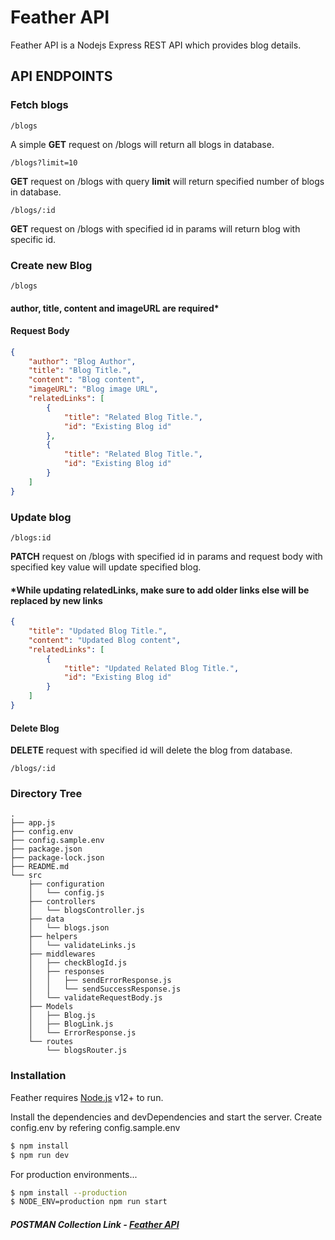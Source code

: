 # Feather API

Feather API is a Nodejs Express REST API which provides blog details.

## API ENDPOINTS

### Fetch blogs

```
/blogs
```

A simple **GET** request on /blogs will return all blogs in database.

```
/blogs?limit=10
```

**GET** request on /blogs with query **limit** will return specified number of blogs in database.

```
/blogs/:id
```

**GET** request on /blogs with specified id in params will return blog with specific id.

### Create new Blog

```
/blogs
```

#### **author, title, content and imageURL are required\***

#### Request Body

```json
{
	"author": "Blog Author",
	"title": "Blog Title.",
	"content": "Blog content",
	"imageURL": "Blog image URL",
	"relatedLinks": [
		{
			"title": "Related Blog Title.",
			"id": "Existing Blog id"
		},
		{
			"title": "Related Blog Title.",
			"id": "Existing Blog id"
		}
	]
}
```

### Update blog

```
/blogs:id
```

**PATCH** request on /blogs with specified id in params and request body with specified key value will update specified blog.

#### \*While updating relatedLinks, make sure to add older links else will be replaced by new links

```json
{
	"title": "Updated Blog Title.",
	"content": "Updated Blog content",
	"relatedLinks": [
		{
			"title": "Updated Related Blog Title.",
			"id": "Existing Blog id"
		}
	]
}
```

#### Delete Blog

**DELETE** request with specified id will delete the blog from database.

```
/blogs/:id
```

### Directory Tree

```
.
├── app.js
├── config.env
├── config.sample.env
├── package.json
├── package-lock.json
├── README.md
└── src
    ├── configuration
    │   └── config.js
    ├── controllers
    │   └── blogsController.js
    ├── data
    │   └── blogs.json
    ├── helpers
    │   └── validateLinks.js
    ├── middlewares
    │   ├── checkBlogId.js
    │   ├── responses
    │   │   ├── sendErrorResponse.js
    │   │   └── sendSuccessResponse.js
    │   └── validateRequestBody.js
    ├── Models
    │   ├── Blog.js
    │   ├── BlogLink.js
    │   └── ErrorResponse.js
    └── routes
        └── blogsRouter.js
```

### Installation

Feather requires [Node.js](https://nodejs.org/) v12+ to run.

Install the dependencies and devDependencies and start the server.
Create config.env by refering config.sample.env

```sh
$ npm install
$ npm run dev
```

For production environments...

```sh
$ npm install --production
$ NODE_ENV=production npm run start
```

##### POSTMAN Collection Link - [Feather API](https://www.getpostman.com/collections/555c3129555e05068655)
